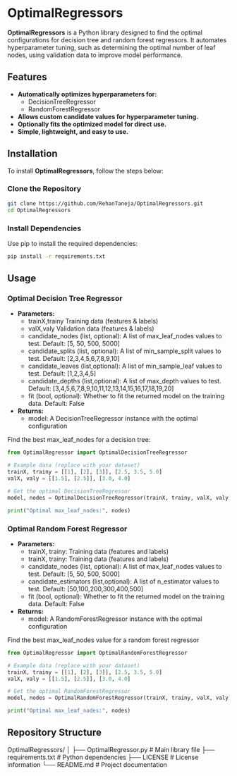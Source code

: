 # OptimalRegressors

**OptimalRegressors** is a Python library designed to find the optimal configurations for decision tree and random forest regressors. It automates hyperparameter tuning, such as determining the optimal number of leaf nodes, using validation data to improve model performance.

## Features

- **Automatically optimizes hyperparameters for:**
  - DecisionTreeRegressor
  - RandomForestRegressor
- **Allows custom candidate values for hyperparameter tuning.**
- **Optionally fits the optimized model for direct use.**
- **Simple, lightweight, and easy to use.**

## Installation

To install **OptimalRegressors**, follow the steps below:

### Clone the Repository

```bash
git clone https://github.com/RehanTaneja/OptimalRegressors.git
cd OptimalRegressors
```

### Install Dependencies

Use pip to install the required dependencies:

```bash
pip install -r requirements.txt
```

## Usage

### Optimal Decision Tree Regressor

- **Parameters:**
  - trainX,trainy Training data (features & labels)
  - valX,valy Validation  data (features & labels)
  - candidate_nodes (list, optional): A list of max_leaf_nodes values to test. Default: [5, 50, 500, 5000]
  - candidate_splits (list, optional): A list of min_sample_split values to test. Default: [2,3,4,5,6,7,8,9,10]
  - candidate_leaves (list,optional): A list of min_sample_leaf values to test. Default: [1,2,3,4,5]
  - candidate_depths (list,optional): A list of max_depth values to test. Default: [3,4,5,6,7,8,9,10,11,12,13,14,15,16,17,18,19,20]
  - fit (bool, optional): Whether to fit the returned model on the training data. Default: False
- **Returns:**
  - model: A DecisionTreeRegressor instance with the optimal configuration

Find the best max_leaf_nodes for a decision tree:

```python
from OptimalRegressor import OptimalDecisionTreeRegressor

# Example data (replace with your dataset)
trainX, trainy = [[1], [2], [3]], [2.5, 3.5, 5.0]
valX, valy = [[1.5], [2.5]], [3.0, 4.0]

# Get the optimal DecisionTreeRegressor
model, nodes = OptimalDecisionTreeRegressor(trainX, trainy, valX, valy)

print("Optimal max_leaf_nodes:", nodes)
```

### Optimal Random Forest Regressor

- **Parameters:**
  - trainX, trainy: Training data (features and labels)
  - trainX, trainy: Training data (features and labels)
  - candidate_nodes (list, optional): A list of max_leaf_nodes values to test. Default: [5, 50, 500, 5000]
  - candidate_estimators (list,optional): A list of n_estimator values to test. Default: [50,100,200,300,400,500]
  - fit (bool, optional): Whether to fit the returned model on the training data. Default: False
- **Returns:**
  - model: A RandomForestRegressor instance with the optimal configuration

Find the best max_leaf_nodes value for a random forest regressor

```python
from OptimalRegressor import OptimalRandomForestRegressor

# Example data (replace with your dataset)
trainX, trainy = [[1], [2], [3]], [2.5, 3.5, 5.0]
valX, valy = [[1.5], [2.5]], [3.0, 4.0]

# Get the optimal RandomForestRegressor
model, nodes = OptimalRandomForestRegressor(trainX, trainy, valX, valy)

print("Optimal max_leaf_nodes:", nodes)
```

## Repository Structure

OptimalRegressors/
│
├── OptimalRegressor.py      # Main library file
├── requirements.txt         # Python dependencies
├── LICENSE                  # License information
└── README.md                # Project documentation

